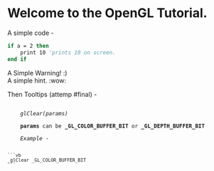 # Welcome to the OpenGL Tutorial.
A simple code - 

```vb
if a = 2 then
    print 10 'prints 10 on screen.
end if
```

<div class="warning-box">
    A Simple Warning! :)
</div>
    
<div class="hint-box">
    A simple hint. :wow:
</div>

Then Tooltips (attemp #final) -

<code id="keyword-info" keyword-title="glClear">
    <i>glClear(params)</i><br>
    <b>params</b> can be <b>_GL_COLOR_BUFFER_BIT</b> or <b>_GL_DEPTH_BUFFER_BIT</b><br>
    <i>Example - </i>
    
    ```vb
    _glClear _GL_COLOR_BUFFER_BIT
    ```
</code>
 
